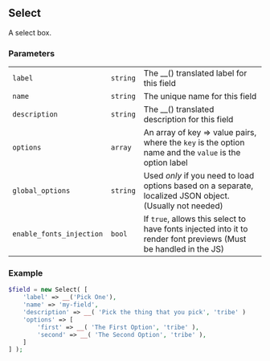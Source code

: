## Select

A select box.

### Parameters

||||
|---|---|---|
| `label`       | `string` | The __() translated label for this field       |
| `name`        | `string` | The unique name for this field                 |
| `description` | `string` | The __() translated description for this field |
| `options` | `array` | An array of key => value pairs, where the `key` is the option name and the `value` is the option label |
| `global_options` | `string` | Used _only_ if you need to load options based on a separate, localized JSON object. (Usually not needed) |
| `enable_fonts_injection` | `bool` | If `true`, allows this select to have fonts injected into it to render font previews (Must be handled in the JS) |

### Example

```php
$field = new Select( [
    'label' => __('Pick One'),
    'name' => 'my-field',
    'description' => __( 'Pick the thing that you pick', 'tribe' )
    'options' => [
        'first' => __( 'The First Option', 'tribe' ),
        'second' => __( 'The Second Option', 'tribe' ),
    ]
] );
```